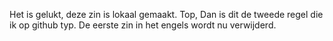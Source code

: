 Het is gelukt, deze zin is lokaal gemaakt.
Top, Dan is dit de tweede regel die ik op github typ. De eerste zin in het engels wordt nu verwijderd.
